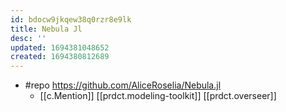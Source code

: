 ```yaml
---
id: bdocw9jkqew38q0rzr8e9lk
title: Nebula Jl
desc: ''
updated: 1694381048652
created: 1694380812689
---
```


- #repo https://github.com/AliceRoselia/Nebula.jl
  - [[c.Mention]] [[prdct.modeling-toolkit]] [[prdct.overseer]]